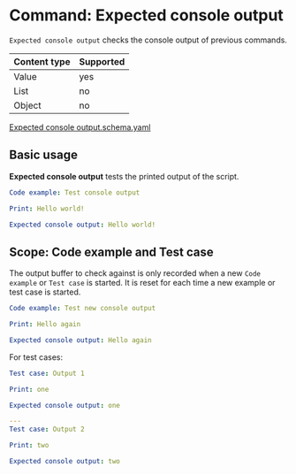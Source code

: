 # Command: Expected console output

`Expected console output` checks the console output of previous commands.

| Content type | Supported |
|--------------|-----------|
| Value        | yes       |
| List         | no        |
| Object       | no        |

[Expected console output.schema.yaml](schema/Expected%20console%20output.schema.yaml)

## Basic usage

**Expected console output** tests the printed output of the script.

```yaml specscript
Code example: Test console output

Print: Hello world!

Expected console output: Hello world!
```

## Scope: Code example and Test case

The output buffer to check against is only recorded when a new `Code example` or `Test case` is started. It is reset for
each time a new example or test case is started.

```yaml specscript
Code example: Test new console output

Print: Hello again

Expected console output: Hello again
```

For test cases:

```yaml specscript
Test case: Output 1

Print: one

Expected console output: one

---
Test case: Output 2

Print: two

Expected console output: two
```
